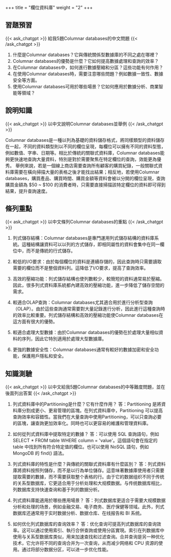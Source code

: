 +++
title = "欄位資料庫"
weight = "2"
+++
## 習題預習
{{< ask_chatgpt >}}
給我5題Columnar databases的中文問題
{{< /ask_chatgpt >}}

1. 什麼是Columnar databases？它與傳統關係型數據庫的不同之處在哪裡？
2. Columnar databases的優勢是什麼？它如何提高數據處理和查詢的效率？
3. 在Columnar databases中，如何進行數據壓縮和分區？這些功能有何作用？
4. 在使用Columnar databases時，需要注意哪些問題？例如數據一致性、數據安全等方面。
5. 使用Columnar databases可用於哪些場景？它如何應用於數據分析、商業智能等領域？   

## 說明知識
{{< ask_chatgpt >}}
以中文說明Columnar databases並舉例
{{< /ask_chatgpt >}}

Columnar databases是一種以列為基礎的資料儲存格式，將同樣類型的資料儲存在一起，不同的資料類型則以不同的欄位呈現，每欄位可以擁有不同的資料型態，例如數值、字串、日期等。相比於傳統的關聯式資料庫，Columnar databases能夠更快速地查詢大量資料，特別是對於需要聚焦在特定欄位的查詢，效能更為優秀。
舉例來說，若是一個線上商店需要查詢所有顧客的購買紀錄，一般關聯式資料庫需要在橫向掃描大量的表格之後才能找出結果；相反地，若使用Columnar databases，購買產品、購買時間、購買金額等資料會被以分開的欄位呈現，查詢購買金額為 $50 ~ $100 的消費者時，只需要直接掃描該特定欄位的資料即可得到結果，提升查詢速度。   

## 條列重點
{{< ask_chatgpt >}}
以中文條列Columnar databases的重點
{{< /ask_chatgpt >}}

1. 列式儲存結構：Columnar databases是專門運用列式儲存結構的資料庫系統。這種結構讓資料可以以列的方式儲存，即相同屬性的資料會集中在同一欄位中，而不是傳統的行式儲存。

2. 較低的I/O要求：由於每個欄位的資料是連續存儲的，因此查詢時只需要讀取需要的欄位而不是整個資料列。這降低了I/O要求，提高了查詢效率。

3. 高效的壓縮功能：列式儲存結構也使列數較少，較簡短的資料通常易於壓縮。因此，很多列式資料庫系統都內建高效的壓縮功能，進一步降低了儲存空間的需求。

4. 較適合OLAP查詢：Columnar databases尤其適合用於進行分析型查詢（OLAP）。由於這些查詢通常需要對大量記錄進行分析，因此進行這種查詢時的效率比較重要。列式儲存結構和高效的壓縮功能使Columnar databases在這方面有很大的優勢。

5. 較適合處理大型數據：由於Columnar databases的優勢在於處理大量相似資料的序列，因此它特別適用於處理大型數據庫。

6. 更強的數據安全性：Columnar databases通常有較好的數據加密和安全功能，保護用戶隱私和安全。   

## 知識測驗
{{< ask_chatgpt >}}
以中文給我5題Columnar databases的中等難度問題，並在後面列出答案
{{< /ask_chatgpt >}}

1. 列式資料庫中的Partitioning是什麼？它有什麼作用？
答：Partitioning 是將資料庫分割成更小、更易管理的區塊。在列式資料庫中，Partitioning 可以提高查詢效率和容錯性。當我們在大量查詢中使用Partitioning，可以只查詢必要的區塊，讓查詢更加效率化。同時也可以更容易的維護和管理資料庫。 

2. 如何從列式資料庫中提取特定的數據？
答：可以使用 SQL 查詢語句，例如 SELECT * FROM table WHERE column = 'value'。這個語句會在指定的 table 中找到所有符合特定值的欄位。也可以使用 NoSQL 語句，例如 MongoDB 的 find() 語法。

3. 列式資料庫的特性是什麼？與傳統的關聯式資料庫有什麼區別？
答：列式資料庫將資料按照列儲存，而不是以行為单位儲存。這意味著數據庫使用者只需要提取需要的數據，而不需要获取整个表格的行。由于它的数据组织不同于传统的关系型数据库，它更适合用于分析处理和大规模数据。与传统数据库相比，列数据库支持快速查询和基于列的数据分析。

4. 列式資料庫能適用於哪些應用場景？
答：列式数据库更适合于需要大规模数据分析和处理的场景，例如金融交易、电子商务、医疗保健等领域。此外，列式数据库还通常用于实时数据分析、数据仓库、在线报告和 BI 系统。

5. 如何优化列式数据库的查询效率？
答：优化查询可提高列式数据库的查询效率。这可以通过使用索引、執行合併查詢或使用分區實現。索引在列数据库中使用与关系型数据库类似，用来加速查找和过滤查询。合并查询是另一种优化技术，它允许将不同的查询合并为一次查询，从而减少网络和 CPU 资源的使用。通过将部分数据分区，可以进一步优化性能。   

